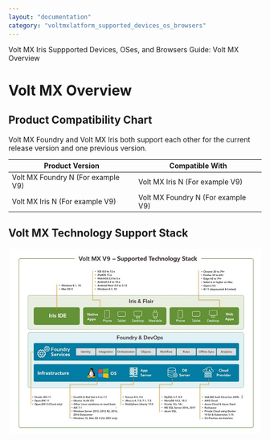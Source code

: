 ```yaml
---
layout: "documentation"
category: "voltmxlatform_supported_devices_os_browsers"
---
```

                             

Volt MX  Iris Suppported Devices, OSes, and Browsers Guide: Volt MX Overview

Volt MX  Overview
================

Product Compatibility Chart
---------------------------

Volt MX  Foundry and Volt MX Iris both support each other for the current release version and one previous version.

  
| Product Version | Compatible With |
| --- | --- |
| Volt MX Foundry N (For example V9) | Volt MX Iris N (For example V9) |
| Volt MX Iris N (For example V9) | Volt MX Foundry N (For example V9) |

Volt MX  Technology Support Stack
--------------------------------

![](Resources/Images/VoltMX_V9___Supported_Technology_Stack.jpg)
